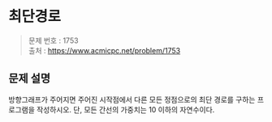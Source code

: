 # 최단경로

> 문제 번호 : 1753  
> 출처 : https://www.acmicpc.net/problem/1753

## 문제 설명

<p>방향그래프가 주어지면 주어진 시작점에서 다른 모든 정점으로의 최단 경로를 구하는 프로그램을 작성하시오. 단, 모든 간선의 가중치는 10 이하의 자연수이다.</p>

